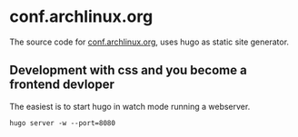 # conf.archlinux.org

The source code for [conf.archlinux.org](https://conf.archlinux.org), uses hugo
as static site generator.

## Development with css and you become a frontend devloper

The easiest is to start hugo in watch mode running a webserver.

```
hugo server -w --port=8080
```

